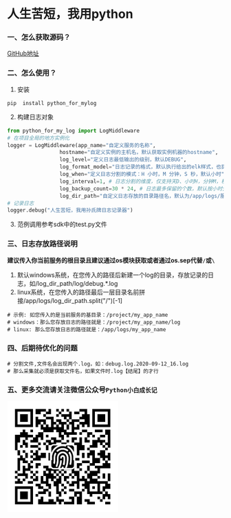 # 人生苦短，我用python

### 一、怎么获取源码？
[GitHub地址](https://github.com/Sunxiuwen2018/sdk_python_for_mylog.git)

### 二、怎么使用？
1. 安装
```shell
pip  install python_for_mylog
```
2. 构建日志对象
```python
from python_for_my_log import LogMiddleware
# 在项目全局的地方实例化
logger = LogMiddleware(app_name="自定义服务的名称",
                 hostname="自定义实例的主机名，默认获取实例机器的hostname",
                 log_level="定义日志最低输出的级别，默认DEBUG",
                 log_format_model="日志记录的格式，默认执行给出的elk样式，也提供default模式，也可自定义",
                 log_when="定义日志分割的模式：H 小时，M 分钟，S 秒，默认小时",
                 log_interval=1, # 日志分割的维度，仅支持天D、小时H，分钟M，秒S
                 log_backup_count=30 * 24, # 日志最多保留的个数，默认按小时分割，保留30天的日志
                 log_dir_path="自定义日志存放的目录路径名，默认为/app/logs/服务名/")
# 记录日志
logger.debug("人生苦短，我用孙氏牌日志记录器")
```
3. 范例调用参考sdk中的test.py文件

### 三、日志存放路径说明
**建议传入你当前服务的根目录且建议通过os模块获取或者通过os.sep代替`/`或`\`**
1. 默认windows系统，在您传入的路径后新建一个log的目录，存放记录的日志，如/log_dir_path/log/debug.*.log
2. linux系统，在您传入的路径最后一层目录名前拼接/app/logs/log_dir_path.split("/")[-1]
```
# 示例: 如您传入的是当前服务的基目录：/project/my_app_name
# windows：那么您存放日志的路径就是：/project/my_app_name/log
# linux: 那么您存放日志的路径就是：/app/logs/my_app_name
```

### 四、后期待优化的问题
```shell
# 分割文件,文件名会出现两个.log，如：debug.log.2020-09-12_16.log
# 那么采集就必须是获取文件名，如果文件时.log【结尾】的才行
```

### 五、更多交流请关注微信公众号`Python小白成长记`
![](https://raw.githubusercontent.com/Sunxiuwen2018/MyPicGoDir/main/Picture/%E6%88%91%E7%9A%84%E5%85%AC%E4%BC%97%E5%8F%B7.jpg)